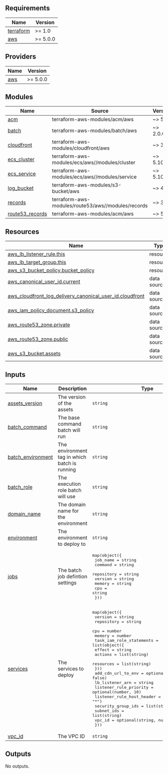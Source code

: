 <!-- BEGIN_TF_DOCS -->
## Requirements

| Name | Version |
|------|---------|
| <a name="requirement_terraform"></a> [terraform](#requirement\_terraform) | >= 1.0 |
| <a name="requirement_aws"></a> [aws](#requirement\_aws) | >= 5.0.0 |

## Providers

| Name | Version |
|------|---------|
| <a name="provider_aws"></a> [aws](#provider\_aws) | >= 5.0.0 |

## Modules

| Name | Source | Version |
|------|--------|---------|
| <a name="module_acm"></a> [acm](#module\_acm) | terraform-aws-modules/acm/aws | ~> 5.0 |
| <a name="module_batch"></a> [batch](#module\_batch) | terraform-aws-modules/batch/aws | ~> 2.0.0 |
| <a name="module_cloudfront"></a> [cloudfront](#module\_cloudfront) | terraform-aws-modules/cloudfront/aws | ~> 3.4 |
| <a name="module_ecs_cluster"></a> [ecs\_cluster](#module\_ecs\_cluster) | terraform-aws-modules/ecs/aws//modules/cluster | ~> 5.10 |
| <a name="module_ecs_service"></a> [ecs\_service](#module\_ecs\_service) | terraform-aws-modules/ecs/aws//modules/service | ~> 5.10 |
| <a name="module_log_bucket"></a> [log\_bucket](#module\_log\_bucket) | terraform-aws-modules/s3-bucket/aws | ~> 4.0 |
| <a name="module_records"></a> [records](#module\_records) | terraform-aws-modules/route53/aws//modules/records | ~> 3.1 |
| <a name="module_route53_records"></a> [route53\_records](#module\_route53\_records) | terraform-aws-modules/acm/aws | ~> 5.0 |

## Resources

| Name | Type |
|------|------|
| [aws_lb_listener_rule.this](https://registry.terraform.io/providers/hashicorp/aws/latest/docs/resources/lb_listener_rule) | resource |
| [aws_lb_target_group.this](https://registry.terraform.io/providers/hashicorp/aws/latest/docs/resources/lb_target_group) | resource |
| [aws_s3_bucket_policy.bucket_policy](https://registry.terraform.io/providers/hashicorp/aws/latest/docs/resources/s3_bucket_policy) | resource |
| [aws_canonical_user_id.current](https://registry.terraform.io/providers/hashicorp/aws/latest/docs/data-sources/canonical_user_id) | data source |
| [aws_cloudfront_log_delivery_canonical_user_id.cloudfront](https://registry.terraform.io/providers/hashicorp/aws/latest/docs/data-sources/cloudfront_log_delivery_canonical_user_id) | data source |
| [aws_iam_policy_document.s3_policy](https://registry.terraform.io/providers/hashicorp/aws/latest/docs/data-sources/iam_policy_document) | data source |
| [aws_route53_zone.private](https://registry.terraform.io/providers/hashicorp/aws/latest/docs/data-sources/route53_zone) | data source |
| [aws_route53_zone.public](https://registry.terraform.io/providers/hashicorp/aws/latest/docs/data-sources/route53_zone) | data source |
| [aws_s3_bucket.assets](https://registry.terraform.io/providers/hashicorp/aws/latest/docs/data-sources/s3_bucket) | data source |

## Inputs

| Name | Description | Type | Default | Required |
|------|-------------|------|---------|:--------:|
| <a name="input_assets_version"></a> [assets\_version](#input\_assets\_version) | The version of the assets | `string` | n/a | yes |
| <a name="input_batch_command"></a> [batch\_command](#input\_batch\_command) | The base command batch will run | `string` | `"/var/www/html/vendor/bin/laminas --container=/var/www/html/config/container-cli.php"` | no |
| <a name="input_batch_environment"></a> [batch\_environment](#input\_batch\_environment) | The environment tag in which batch is running | `string` | `""` | no |
| <a name="input_batch_role"></a> [batch\_role](#input\_batch\_role) | The execution role batch will use | `string` | `""` | no |
| <a name="input_domain_name"></a> [domain\_name](#input\_domain\_name) | The domain name for the environment | `string` | n/a | yes |
| <a name="input_environment"></a> [environment](#input\_environment) | The environment to deploy to | `string` | n/a | yes |
| <a name="input_jobs"></a> [jobs](#input\_jobs) | The batch job defintion settings | <pre>map(object({<br>    job_name    = string<br>    command     = string<br>    repository  = string<br>    version     = string<br>    memory      = string<br>    cpu         = string<br>  }))</pre> | `{}` | no |
| <a name="input_services"></a> [services](#input\_services) | The services to deploy | <pre>map(object({<br>    version    = string<br>    repository = string<br>    cpu        = number<br>    memory     = number<br>    task_iam_role_statements = list(object({<br>      effect    = string<br>      actions   = list(string)<br>      resources = list(string)<br>    }))<br>    add_cdn_url_to_env        = optional(bool, false)<br>    lb_listener_arn           = string<br>    listener_rule_priority    = optional(number, 10)<br>    listener_rule_host_header = optional(string, "*")<br>    security_group_ids        = list(string)<br>    subnet_ids                = list(string)<br>    vpc_id                    = optional(string, null)<br>  }))</pre> | `{}` | no |
| <a name="input_vpc_id"></a> [vpc\_id](#input\_vpc\_id) | The VPC ID | `string` | n/a | yes |

## Outputs

No outputs.
<!-- END_TF_DOCS -->
